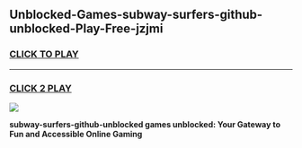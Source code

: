 
## Unblocked-Games-subway-surfers-github-unblocked-Play-Free-jzjmi
<h3>
<a href="https://premium76.site?title=subway-surfers-github-unblocked&ref=20M">CLICK TO PLAY</a></h3>
<hr>

<h3>
<a href="https://premium76.site?title=subway-surfers-github-unblocked&ref=20M">CLICK 2 PLAY</a>
  
</h3>

<a href="https://premium76.site?title=subway-surfers-github-unblocked&ref=19M"><img src="https://clearcache.store/games.png"></a>


**subway-surfers-github-unblocked games unblocked: Your Gateway to Fun and Accessible Online Gaming**
